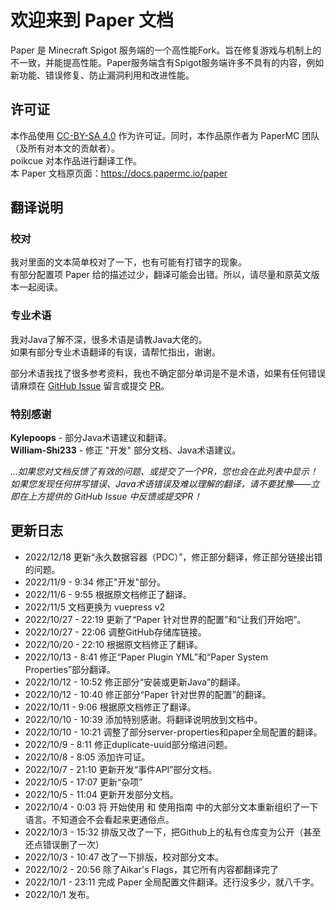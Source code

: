 # 欢迎来到 Paper 文档

Paper 是 Minecraft Spigot 服务端的一个高性能Fork。旨在修复游戏与机制上的不一致，并能提高性能。Paper服务端含有Spigot服务端许多不具有的内容，例如新功能、错误修复、防止漏洞利用和改进性能。  
  
## 许可证
本作品使用 [CC-BY-SA 4.0](https://creativecommons.org/licenses/by-sa/4.0/legalcode) 作为许可证。同时，本作品原作者为 PaperMC 团队（及所有对本文的贡献者）。  
poikcue 对本作品进行翻译工作。  
本 Paper 文档原页面：https://docs.papermc.io/paper  

## 翻译说明
### 校对
我对里面的文本简单校对了一下，也有可能有打错字的现象。  
有部分配置项 Paper 给的描述过少，翻译可能会出错。所以，请尽量和原英文版本一起阅读。  
  
### 专业术语
我对Java了解不深，很多术语是请教Java大佬的。  
如果有部分专业术语翻译的有误，请帮忙指出，谢谢。  
  
部分术语我找了很多参考资料，我也不确定部分单词是不是术语，如果有任何错误请麻烦在 [GitHub Issue](https://github.com/poikcue/docs/issues/new) 留言或提交 [PR](https://github.com/poikcue/docs)。  

### 特别感谢
**Kylepoops** - 部分Java术语建议和翻译。  
**William-Shi233** - 修正 "开发" 部分文档、Java术语建议。  
  
*...如果您对文档反馈了有效的问题、或提交了一个PR，您也会在此列表中显示！*  
*如果您发现任何拼写错误、Java术语错误及难以理解的翻译，请不要犹豫——立即在上方提供的 GitHub Issue 中反馈或提交PR！*  

## 更新日志
- 2022/12/18 更新“永久数据容器（PDC）”，修正部分翻译，修正部分链接出错的问题。
- 2022/11/9 - 9:34 修正"开发"部分。
- 2022/11/6 - 9:55 根据原文档修正了翻译。
- 2022/11/5 文档更换为 vuepress v2
- 2022/10/27 - 22:19 更新了“Paper 针对世界的配置”和“让我们开始吧”。
- 2022/10/27 - 22:06 调整GitHub存储库链接。 
- 2022/10/20 - 22:10 根据原文档修正了翻译。
- 2022/10/13 - 8:41 修正“Paper Plugin YML”和“Paper System Properties”部分翻译。
- 2022/10/12 - 10:52 修正部分“安装或更新Java”的翻译。
- 2022/10/12 - 10:40 修正部分“Paper 针对世界的配置”的翻译。
- 2022/10/11 - 9:06 根据原文档修正了翻译。
- 2022/10/10 - 10:39 添加特别感谢。将翻译说明放到文档中。
- 2022/10/10 - 10:21 调整了部分server-properties和paper全局配置的翻译。
- 2022/10/9 - 8:11 修正duplicate-uuid部分缩进问题。  
- 2022/10/8 - 8:05 添加许可证。
- 2022/10/7 - 21:10 更新开发“事件API”部分文档。  
- 2022/10/5 - 17:07 更新“杂项”  
- 2022/10/5 - 11:04 更新开发部分文档。  
- 2022/10/4 - 0:03 将 开始使用 和 使用指南 中的大部分文本重新组织了一下语言。不知道会不会看起来更通俗点。  
- 2022/10/3 - 15:32 排版又改了一下，把Github上的私有仓库变为公开（甚至还点错误删了一次）  
- 2022/10/3 - 10:47 改了一下排版，校对部分文本。
- 2022/10/2 - 20:56 除了Aikar's Flags，其它所有内容都翻译完了  
- 2022/10/1 - 23:11 完成 Paper 全局配置文件翻译。还行没多少，就八千字。  
- 2022/10/1 发布。
